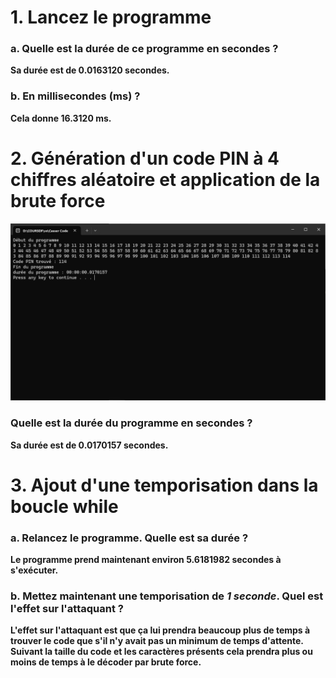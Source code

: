 # 1. Lancez le programme
### a. Quelle est la durée de ce programme en secondes ?
**Sa durée est de 0.0163120 secondes.**

### b. En millisecondes (ms) ?
**Cela donne 16.3120 ms.**

# 2. Génération d'un code PIN à 4 chiffres aléatoire et application de la brute force

![alt text](image.png) 

### Quelle est la durée du programme en secondes ? 
**Sa durée est de 0.0170157 secondes.**

# 3. Ajout d'une temporisation dans la boucle while

### a. Relancez le programme. Quelle est sa durée ?  
**Le programme prend maintenant environ 5.6181982 secondes à s'exécuter.**

### b. Mettez maintenant une temporisation de _1 seconde_. Quel est l'effet sur l'attaquant ? 
**L'effet sur l'attaquant est que ça lui prendra beaucoup plus de temps à trouver le code que s'il n'y avait pas un minimum de temps d'attente. Suivant la taille du code et les caractères présents cela prendra plus ou moins de temps à le décoder par brute force.**

